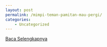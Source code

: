 ```yaml
---
layout: post
permalink: /mimpi-teman-pamitan-mau-pergi/
categories:
    - Uncategorized
---
```


[Baca Selengkapnya](/10)